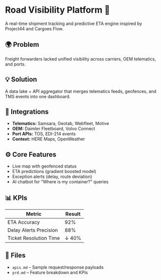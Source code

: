 # Road Visibility Platform 🚚
A real-time shipment tracking and predictive ETA engine inspired by Project44 and Cargoes Flow.

## 🌍 Problem
Freight forwarders lacked unified visibility across carriers, OEM telematics, and ports.

## 💡 Solution
A data lake + API aggregator that merges telematics feeds, geofences, and TMS events into one dashboard.

## 🔗 Integrations
- **Telematics:** Samsara, Geotab, Webfleet, Motive  
- **OEM:** Daimler Fleetboard, Volvo Connect  
- **Port APIs:** TOS, EDI-214 events  
- **Context:** HERE Maps, OpenWeather  

## ⚙️ Core Features
- Live map with geofenced status  
- ETA predictions (gradient boosted model)  
- Exception alerts (delay, route deviation)  
- AI chatbot for “Where is my container?” queries  

## 📊 KPIs
| Metric | Result |
|---------|---------|
| ETA Accuracy | 92% |
| Delay Alerts Precision | 88% |
| Ticket Resolution Time | ↓ 40% |

## 📁 Files
- `apis.md` – Sample request/response payloads  
- `prd.md` – Feature breakdown and KPIs

